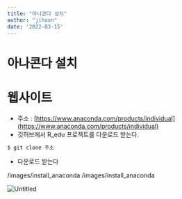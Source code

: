 ```yaml
---
title: "아나콘다 설치"
author: "jihoon"
date: '2022-03-15'
---
```


# 아나콘다 설치

# 웹사이트

- 주소 : [https://www.anaconda.com/products/individual](https://www.anaconda.com/products/individual)
- 깃허브에서 R_edu 프로젝트를 다운로드 받는다.

```bash
$ git clone 주소
```

- 다운로드 받는다


/images/install_anaconda
/images/install_anaconda


![Untitled](/images/install_anaconda/Untitled.png)